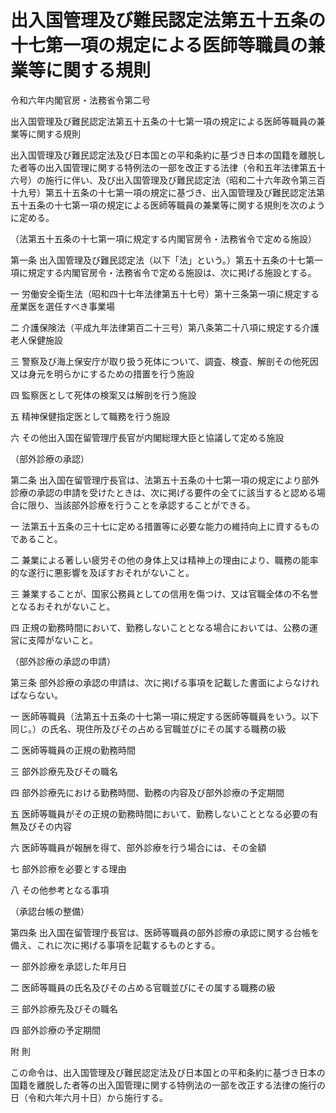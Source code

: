 # 出入国管理及び難民認定法第五十五条の十七第一項の規定による医師等職員の兼業等に関する規則

令和六年内閣官房・法務省令第二号

出入国管理及び難民認定法第五十五条の十七第一項の規定による医師等職員の兼業等に関する規則

出入国管理及び難民認定法及び日本国との平和条約に基づき日本の国籍を離脱した者等の出入国管理に関する特例法の一部を改正する法律（令和五年法律第五十六号）の施行に伴い、及び出入国管理及び難民認定法（昭和二十六年政令第三百十九号）第五十五条の十七第一項の規定に基づき、出入国管理及び難民認定法第五十五条の十七第一項の規定による医師等職員の兼業等に関する規則を次のように定める。

（法第五十五条の十七第一項に規定する内閣官房令・法務省令で定める施設）

第一条 出入国管理及び難民認定法（以下「法」という。）第五十五条の十七第一項に規定する内閣官房令・法務省令で定める施設は、次に掲げる施設とする。

一 労働安全衛生法（昭和四十七年法律第五十七号）第十三条第一項に規定する産業医を選任すべき事業場

二 介護保険法（平成九年法律第百二十三号）第八条第二十八項に規定する介護老人保健施設

三 警察及び海上保安庁が取り扱う死体について、調査、検査、解剖その他死因又は身元を明らかにするための措置を行う施設

四 監察医として死体の検案又は解剖を行う施設

五 精神保健指定医として職務を行う施設

六 その他出入国在留管理庁長官が内閣総理大臣と協議して定める施設

（部外診療の承認）

第二条 出入国在留管理庁長官は、法第五十五条の十七第一項の規定により部外診療の承認の申請を受けたときは、次に掲げる要件の全てに該当すると認める場合に限り、当該部外診療を行うことを承認することができる。

一 法第五十五条の三十七に定める措置等に必要な能力の維持向上に資するものであること。

二 兼業による著しい疲労その他の身体上又は精神上の理由により、職務の能率的な遂行に悪影響を及ぼすおそれがないこと。

三 兼業することが、国家公務員としての信用を傷つけ、又は官職全体の不名誉となるおそれがないこと。

四 正規の勤務時間において、勤務しないこととなる場合においては、公務の運営に支障がないこと。

（部外診療の承認の申請）

第三条 部外診療の承認の申請は、次に掲げる事項を記載した書面によらなければならない。

一 医師等職員（法第五十五条の十七第一項に規定する医師等職員をいう。以下同じ。）の氏名、現住所及びその占める官職並びにその属する職務の級

二 医師等職員の正規の勤務時間

三 部外診療先及びその職名

四 部外診療先における勤務時間、勤務の内容及び部外診療の予定期間

五 医師等職員がその正規の勤務時間において、勤務しないこととなる必要の有無及びその内容

六 医師等職員が報酬を得て、部外診療を行う場合には、その金額

七 部外診療を必要とする理由

八 その他参考となる事項

（承認台帳の整備）

第四条 出入国在留管理庁長官は、医師等職員の部外診療の承認に関する台帳を備え、これに次に掲げる事項を記載するものとする。

一 部外診療を承認した年月日

二 医師等職員の氏名及びその占める官職並びにその属する職務の級

三 部外診療先及びその職名

四 部外診療の予定期間

附 則

この命令は、出入国管理及び難民認定法及び日本国との平和条約に基づき日本の国籍を離脱した者等の出入国管理に関する特例法の一部を改正する法律の施行の日（令和六年六月十日）から施行する。
